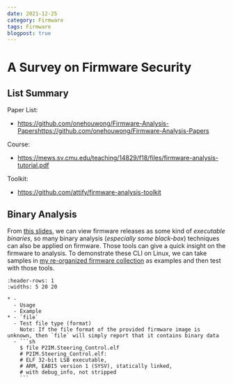 ```yaml
---
date: 2021-12-25
category: Firmware
tags: Firmware
blogpost: true
---
```


# A Survey on Firmware Security

## List Summary

Paper List:
- https://github.com/onehouwong/Firmware-Analysis-Papershttps://github.com/onehouwong/Firmware-Analysis-Papers 

Course: 
- https://mews.sv.cmu.edu/teaching/14829/f18/files/firmware-analysis-tutorial.pdf

Toolkit:
- https://github.com/attify/firmware-analysis-toolkit

## Binary Analysis

From [this slides](https://mews.sv.cmu.edu/teaching/14829/f18/files/firmware-analysis-tutorial.pdf), we can view firmware releases as some kind of *executable binaries*, so many binary analysis (*especially some black-box*) techniques can also be applied on firmware. Those tools can give a quick insight on the firmware to analysis. To demonstrate these CLI on Linux, we can take samples in [my re-organized firmware collection](https://github.com/li-xin-yi/uEmu-real_world_firmware) as examples and then test with those tools.


<!-- Command | Usage | Note
---------|----------|---------
`file` | Test file type (format) |  If the file format of the provided firmware image is unknown, then `file` will simply report that it contains binary data -->


````{list-table}
:header-rows: 1
:widths: 5 20 20

* -  
  - Usage
  - Example
* - `file`
  - Test file type (format) 
    Note: If the file format of the provided firmware image is unknown, then `file` will simply report that it contains binary data
  - ```sh
    $ file P2IM.Steering_Control.elf 
    # P2IM.Steering_Control.elf: 
    # ELF 32-bit LSB executable, 
    # ARM, EABI5 version 1 (SYSV), statically linked, 
    # with debug_info, not stripped
    ```
````
